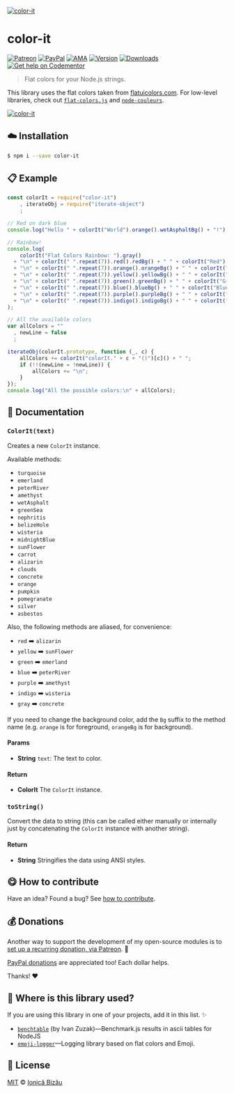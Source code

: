 
[![color-it](http://i.imgur.com/Mks97iZ.png)](#)

# color-it

 [![Patreon](https://img.shields.io/badge/Support%20me%20on-Patreon-%23e6461a.svg)][paypal-donations] [![PayPal](https://img.shields.io/badge/%24-paypal-f39c12.svg)][paypal-donations] [![AMA](https://img.shields.io/badge/ask%20me-anything-1abc9c.svg)](https://github.com/IonicaBizau/ama) [![Version](https://img.shields.io/npm/v/color-it.svg)](https://www.npmjs.com/package/color-it) [![Downloads](https://img.shields.io/npm/dt/color-it.svg)](https://www.npmjs.com/package/color-it) [![Get help on Codementor](https://cdn.codementor.io/badges/get_help_github.svg)](https://www.codementor.io/johnnyb?utm_source=github&utm_medium=button&utm_term=johnnyb&utm_campaign=github)

> Flat colors for your Node.js strings.

This library uses the flat colors taken from [flatuicolors.com](http://flatuicolors.com). For low-level libraries, check out [`flat-colors.js`](https://github.com/IonicaBizau/flat-colors.js) and [`node-couleurs`](https://github.com/IonicaBizau/node-couleurs).

[![color-it](http://i.imgur.com/MsZii96.png)](#)

## :cloud: Installation

```sh
$ npm i --save color-it
```


## :clipboard: Example



```js
const colorIt = require("color-it")
    , iterateObj = require("iterate-object")
    ;

// Red on dark blue
console.log("Hello " + colorIt("World").orange().wetAsphaltBg() + "!");

// Rainbow!
console.log(
    colorIt("Flat Colors Rainbow: ").gray()
  + "\n" + colorIt(" ".repeat(7)).red().redBg() + " " + colorIt("Red").red()
  + "\n" + colorIt(" ".repeat(7)).orange().orangeBg() + " " + colorIt("Orange").orange()
  + "\n" + colorIt(" ".repeat(7)).yellow().yellowBg() + " " + colorIt("Yellow").yellow()
  + "\n" + colorIt(" ".repeat(7)).green().greenBg() + " " + colorIt("Green").green()
  + "\n" + colorIt(" ".repeat(7)).blue().blueBg() + " " + colorIt("Blue").blue()
  + "\n" + colorIt(" ".repeat(7)).purple().purpleBg() + " " + colorIt("Purple").purple()
  + "\n" + colorIt(" ".repeat(7)).indigo().indigoBg() + " " + colorIt("Indigo").indigo()
);

// All the available colors
var allColors = ""
  , newLine = false
  ;

iterateObj(colorIt.prototype, function (_, c) {
    allColors += colorIt("colorIt." + c + "()")[c]() + " ";
    if (!!(newLine = !newLine)) {
        allColors += "\n";
    }
});
console.log("All the possible colors:\n" + allColors);
```

## :memo: Documentation


### `ColorIt(text)`
Creates a new `ColorIt` instance.

Available methods:

 - `turquoise`
 - `emerland`
 - `peterRiver`
 - `amethyst`
 - `wetAsphalt`
 - `greenSea`
 - `nephritis`
 - `belizeHole`
 - `wisteria`
 - `midnightBlue`
 - `sunFlower`
 - `carrot`
 - `alizarin`
 - `clouds`
 - `concrete`
 - `orange`
 - `pumpkin`
 - `pomegranate`
 - `silver`
 - `asbestos`

Also, the following methods are aliased, for convenience:

 - `red` :arrow_right: `alizarin`
 - `yellow` :arrow_right: `sunFlower`
 - `green` :arrow_right: `emerland`
 - `blue` :arrow_right: `peterRiver`
 - `purple` :arrow_right: `amethyst`
 - `indigo` :arrow_right: `wisteria`
 - `gray` :arrow_right: `concrete`

If you need to change the background color, add the `Bg` suffix to the
method name (e.g. `orange` is for foreground, `orangeBg` is for
background).

#### Params
- **String** `text`: The text to color.

#### Return
- **ColorIt** The `ColorIt` instance.

### `toString()`
Convert the data to string (this can be called either manually or internally
just by concatenating the `ColorIt` instance with another string).

#### Return
- **String** Stringifies the data using ANSI styles.



## :yum: How to contribute
Have an idea? Found a bug? See [how to contribute][contributing].

## :moneybag: Donations

Another way to support the development of my open-source modules is
to [set up a recurring donation, via Patreon][patreon]. :rocket:

[PayPal donations][paypal-donations] are appreciated too! Each dollar helps.

Thanks! :heart:

## :dizzy: Where is this library used?
If you are using this library in one of your projects, add it in this list. :sparkles:


 - [`benchtable`](https://github.com/izuzak/benchtable) (by Ivan Zuzak)—Benchmark.js results in ascii tables for NodeJS
 - [`emoji-logger`](https://github.com/IonicaBizau/emoji-logger#readme)—Logging library based on flat colors and Emoji.

## :scroll: License

[MIT][license] © [Ionică Bizău][website]

[patreon]: https://www.patreon.com/ionicabizau
[paypal-donations]: https://www.paypal.com/cgi-bin/webscr?cmd=_s-xclick&hosted_button_id=RVXDDLKKLQRJW
[donate-now]: http://i.imgur.com/6cMbHOC.png

[license]: http://showalicense.com/?fullname=Ionic%C4%83%20Biz%C4%83u%20%3Cbizauionica%40gmail.com%3E%20(http%3A%2F%2Fionicabizau.net)&year=2015#license-mit
[website]: http://ionicabizau.net
[contributing]: /CONTRIBUTING.md
[docs]: /DOCUMENTATION.md
